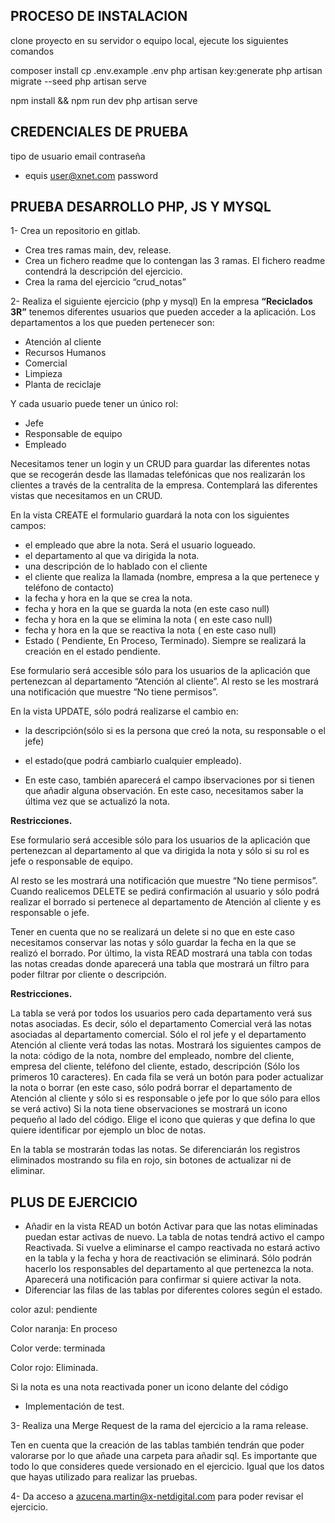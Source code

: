 ## PROCESO DE INSTALACION

clone proyecto en su servidor o equipo local, ejecute los siguientes comandos

composer install
cp .env.example .env
php artisan key:generate
php artisan migrate --seed
php artisan serve

npm install && npm run dev
php artisan serve

## CREDENCIALES DE PRUEBA

  tipo de usuario   email             contraseña
- equis             user@xnet.com     password

## PRUEBA DESARROLLO PHP, JS Y MYSQL

1- Crea un repositorio en gitlab.

- Crea tres ramas main, dev, release.
- Crea un fichero readme que lo contengan las 3 ramas. El fichero readme contendrá la descripción del ejercicio.
- Crea la rama del ejercicio “crud_notas”  

2- Realiza el siguiente ejercicio (php y mysql)
En la empresa **“Reciclados 3R”** tenemos diferentes usuarios que pueden acceder a la aplicación. Los departamentos a los que pueden pertenecer son:

- Atención al cliente
- Recursos Humanos
- Comercial
- Limpieza
- Planta de reciclaje

Y cada usuario puede tener un único rol:

- Jefe
- Responsable de equipo
- Empleado

Necesitamos tener un login y un CRUD para guardar las diferentes notas que se recogerán desde las llamadas telefónicas que nos realizarán los clientes a través de la centralita de la empresa. Contemplará las diferentes vistas que necesitamos en un CRUD.

En la vista CREATE el formulario guardará la nota con los siguientes campos:

- el empleado que abre la nota. Será el usuario logueado.
- el departamento al que va dirigida la nota.
- una descripción de lo hablado con el cliente
- el cliente que realiza la llamada (nombre, empresa a la que pertenece y teléfono de contacto)
- la fecha y hora en la que se crea la nota.
- fecha y hora en la que se guarda la nota (en este caso null)
- fecha y hora en la que se elimina la nota ( en este caso null)
- fecha y hora en la que se reactiva la nota ( en este caso null)
- Estado ( Pendiente, En Proceso, Terminado). Siempre se realizará la creación en el estado pendiente.

Ese formulario será accesible sólo para los usuarios de la aplicación que pertenezcan al departamento “Atención al cliente”. Al resto se les mostrará una notificación que muestre “No tiene permisos”.

En la vista UPDATE, sólo podrá realizarse el cambio en:
- la descripción(sólo si es la persona que creó la nota, su responsable o el jefe)
- el estado(que podrá cambiarlo cualquier empleado).

- En este caso, también aparecerá el campo  ibservaciones por si tienen que añadir alguna observación. En este caso, necesitamos saber la última vez que se actualizó la nota.

**Restricciones.**

Ese formulario será accesible sólo para los usuarios de la aplicación que pertenezcan al departamento al que va dirigida la nota y sólo si su rol es jefe o responsable de equipo.

Al resto se les mostrará una notificación que muestre “No tiene permisos”. Cuando realicemos DELETE se pedirá confirmación al usuario y sólo podrá realizar el
borrado si pertenece al departamento de Atención al cliente y es responsable o jefe.

Tener en cuenta que no se realizará un delete si no que en este caso necesitamos conservar las notas y sólo guardar la fecha en la que se realizó el borrado.
Por último, la vista READ mostrará una tabla con todas las notas creadas donde aparecerá una tabla que mostrará un filtro para poder filtrar por cliente o descripción.

**Restricciones.**

La tabla se verá por todos los usuarios pero cada departamento verá sus notas asociadas. Es decir, sólo el departamento Comercial verá las notas asociadas al
departamento comercial. Sólo el rol jefe y el departamento Atención al cliente verá todas las notas.
Mostrará los siguientes campos de la nota: código de la nota, nombre del empleado, nombre del cliente, empresa del cliente, teléfono del cliente, estado, descripción (Sólo los primeros 10 caracteres). En cada fila se verá un botón para poder actualizar la nota
o borrar (en este caso, sólo podrá borrar el  departamento de Atención al cliente y sólo si es responsable o jefe por lo que sólo para ellos se verá activo) Si la nota tiene observaciones se mostrará un icono pequeño al lado del código. Elige el icono que quieras y que defina lo que quiere identificar por ejemplo un bloc de notas.

En la tabla se mostrarán todas las notas. Se  diferenciarán los registros eliminados mostrando su fila en rojo, sin botones de actualizar ni de eliminar.

## PLUS DE EJERCICIO
- Añadir en la vista READ un botón Activar para que las notas eliminadas puedan estar activas de nuevo. La tabla de notas tendrá activo el campo Reactivada. Si vuelve a eliminarse el campo reactivada no estará activo en la tabla y la fecha y hora de reactivación se eliminará. Sólo podrán hacerlo los responsables del departamento al que pertenezca la nota. Aparecerá una notificación para confirmar si quiere activar la
nota.
- Diferenciar las filas de las tablas por diferentes colores según el estado.

color azul: pendiente

Color naranja: En proceso

Color verde: terminada

Color rojo: Eliminada.

Si la nota es una nota reactivada poner un icono delante del código

- Implementación de test.

3- Realiza una Merge Request de la rama del ejercicio a la rama release.

Ten en cuenta que la creación de las tablas también tendrán que poder valorarse por lo que añade una carpeta para añadir sql. Es importante que todo lo que consideres quede versionado en el ejercicio. Igual que los datos que hayas utilizado para realizar
las pruebas.

4- Da acceso a azucena.martin@x-netdigital.com para poder revisar el ejercicio.

